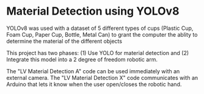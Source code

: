 # Material Detection using YOLOv8

YOLOv8 was used with a dataset of 5 different types of cups (Plastic Cup, Foam Cup, Paper Cup, Bottle, Metal Can) to grant the computer the ablity to determine the material of the different objects

This project has two phases:
(1) Use YOLO for material detection and (2) Integrate this model into a 2 degree of freedom robotic arm. 

The "LV Material Detection A" code can be used immediately with an external camera.
The "LV Material Detection X" code communicates with an Arduino that lets it know when the user open/closes the robotic hand. 